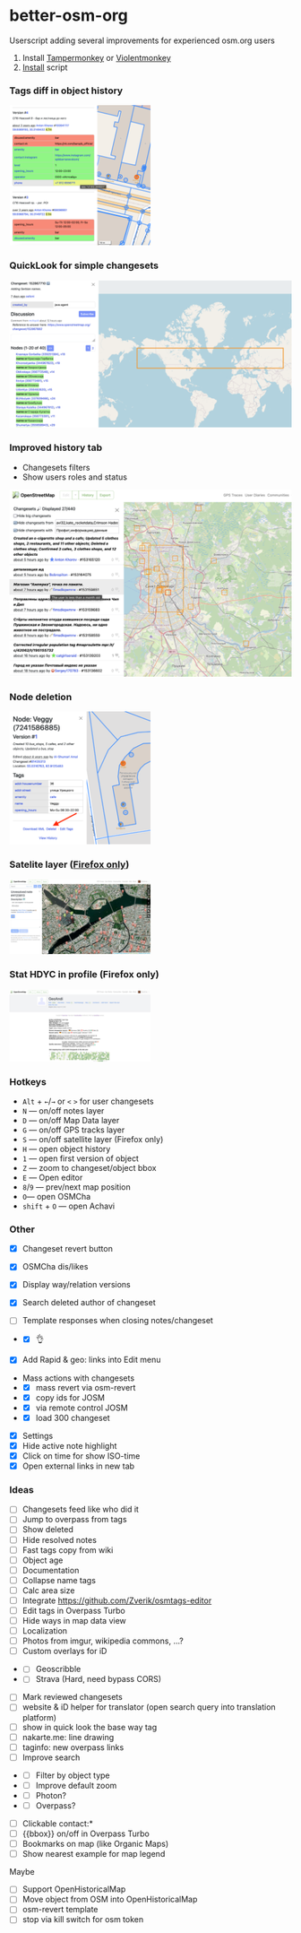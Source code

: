 # better-osm-org

Userscript adding several improvements for experienced osm.org users

1. Install [Tampermonkey](https://www.tampermonkey.net) or [Violentmonkey](https://violentmonkey.github.io/)
2. [Install](https://raw.githubusercontent.com/deevroman/better-osm-org/master/better-osm-org.user.js) script

### Tags diff in object history

  <img src="img/diff.png" width="50%">

### QuickLook for simple changesets

  <img src="img/changeset-quickview.png">

### Improved history tab

- Changesets filters
- Show users roles and status

<img src="img/changesets-filter.png">

### Node deletion

  <img src="img/delete.png" width="50%">

### Satelite layer ([Firefox only](https://github.com/deevroman/better-osm-org/issues/33))

  <img src="img/notes-sat.jpg" width="50%">

### Stat HDYC in profile (Firefox only)

  <img src="img/hdyc.jpg" width="50%">

### Hotkeys

- `Alt` + `←`/`→` or `<` `>` for user changesets
- `N` — on/off notes layer
- `D` — on/off Map Data layer
- `G` — on/off GPS tracks layer
- `S` — on/off satellite layer (Firefox only)
- `H` — open object history
- `1` — open first version of object
- `Z` — zoom to changeset/object bbox
- `E` — Open editor
- `8`/`9` — prev/next map position
- `O`— open OSMCha
- `shift` + `O` — open Achavi


### Other

- [x] Changeset revert button
- [x] OSMCha dis/likes
- [x] Display way/relation versions

- [x] Search deleted author of changeset
- [ ] Template responses when closing notes/changeset
-
    + [x] 👌

+ [x] Add Rapid & geo: links into Edit menu

- Mass actions with changesets
-
    + [x] mass revert via osm-revert
-
    + [x] copy ids for JOSM
-
    + [x] via remote control JOSM
-
    + [x] load 300 changeset
- [x] Settings
- [x] Hide active note highlight
- [x] Click on time for show ISO-time
- [x] Open external links in new tab 

### Ideas

- [ ] Changesets feed like who did it
- [ ] Jump to overpass from tags
- [ ] Show deleted
- [ ] Hide resolved notes
- [ ] Fast tags copy from wiki
- [ ] Object age
- [ ] Documentation
- [ ] Collapse name tags
- [ ] Calc area size
- [ ] Integrate https://github.com/Zverik/osmtags-editor
- [ ] Edit tags in Overpass Turbo
- [ ] Hide ways in map data view
- [ ] Localization
- [ ] Photos from imgur, wikipedia commons, ...?
- [ ] Custom overlays for iD
-
    + [ ] Geoscribble
-
    + [ ] Strava (Hard, need bypass CORS)
- [ ] Mark reviewed changesets
- [ ] website & iD helper for translator (open search query into translation platform)
- [ ] show in quick look the base way tag
- [ ] nakarte.me: line drawing
- [ ] taginfo: new overpass links
- [ ] Improve search
-
    + [ ] Filter by object type
-
    + [ ] Improve default zoom
-
    + [ ] Photon?
-
    + [ ] Overpass?
- [ ] Clickable contact:*
- [ ] {{bbox}} on/off in Overpass Turbo
- [ ] Bookmarks on map (like Organic Maps)
- [ ] Show nearest example for map legend

Maybe

- [ ] Support OpenHistoricalMap
- [ ] Move object from OSM into OpenHistoricalMap
- [ ] osm-revert template
- [ ] stop via kill switch for osm token

